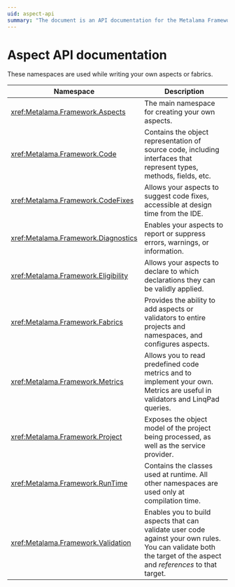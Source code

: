 ```yaml
---
uid: aspect-api
summary: "The document is an API documentation for the Metalama Framework, detailing the various namespaces and their functionalities in creating and managing aspects or fabrics."
---
```


# Aspect API documentation

These namespaces are used while writing your own aspects or fabrics.

| Namespace                             | Description                                                                                                                                                     |
|---------------------------------------|---------------------------------------------------------------------------------------------------------------------------------------------------------------|
| <xref:Metalama.Framework.Aspects>     | The main namespace for creating your own aspects.                                                                                                        |
| <xref:Metalama.Framework.Code>        | Contains the object representation of source code, including interfaces that represent types, methods, fields, etc.                                                |
| <xref:Metalama.Framework.CodeFixes>   | Allows your aspects to suggest code fixes, accessible at design time from the IDE.                                                            |
| <xref:Metalama.Framework.Diagnostics> | Enables your aspects to report or suppress errors, warnings, or information.                                                                           |
| <xref:Metalama.Framework.Eligibility> | Allows your aspects to declare to which declarations they can be validly applied.                                                                    |
| <xref:Metalama.Framework.Fabrics>    | Provides the ability to add aspects or validators to entire projects and namespaces, and configures aspects.                               |
| <xref:Metalama.Framework.Metrics>        | Allows you to read predefined code metrics and to implement your own. Metrics are useful in validators and LinqPad queries.                   |
| <xref:Metalama.Framework.Project>        | Exposes the object model of the project being processed, as well as the service provider.                                                       |
| <xref:Metalama.Framework.RunTime>     | Contains the classes used at runtime. All other namespaces are used only at compilation time.                                         |
| <xref:Metalama.Framework.Validation>  | Enables you to build aspects that can validate user code against your own rules. You can validate both the target of the aspect and _references_ to that target. |



